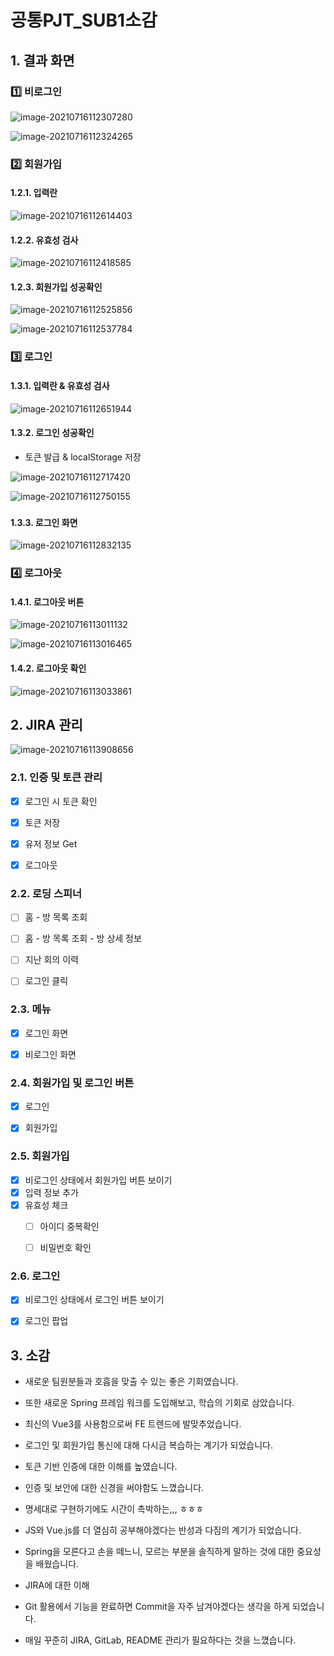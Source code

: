 # 공통PJT_SUB1소감

## 1. 결과 화면

### 1️⃣ 비로그인

![image-20210716112307280](공통PJT_SUB1소감.assets/image-20210716112307280.png)

![image-20210716112324265](공통PJT_SUB1소감.assets/image-20210716112324265.png)



### 2️⃣ 회원가입

#### 1.2.1. 입력란

![image-20210716112614403](공통PJT_SUB1소감.assets/image-20210716112614403.png)

#### 1.2.2. 유효성 검사

![image-20210716112418585](공통PJT_SUB1소감.assets/image-20210716112418585.png)



#### 1.2.3. 회원가입 성공확인

![image-20210716112525856](공통PJT_SUB1소감.assets/image-20210716112525856.png)

![image-20210716112537784](공통PJT_SUB1소감.assets/image-20210716112537784.png)





### 3️⃣ 로그인

#### 1.3.1. 입력란 & 유효성 검사

![image-20210716112651944](공통PJT_SUB1소감.assets/image-20210716112651944.png)

#### 1.3.2. 로그인 성공확인

- 토큰 발급 & localStorage 저장

![image-20210716112717420](공통PJT_SUB1소감.assets/image-20210716112717420.png)

![image-20210716112750155](공통PJT_SUB1소감.assets/image-20210716112750155.png)

### 

#### 1.3.3. 로그인 화면

![image-20210716112832135](공통PJT_SUB1소감.assets/image-20210716112832135.png)





### 4️⃣ 로그아웃

#### 1.4.1. 로그아웃 버튼

![image-20210716113011132](공통PJT_SUB1소감.assets/image-20210716113011132.png)

![image-20210716113016465](공통PJT_SUB1소감.assets/image-20210716113016465.png)

#### 1.4.2. 로그아웃 확인

![image-20210716113033861](공통PJT_SUB1소감.assets/image-20210716113033861.png)



## 2. JIRA 관리

![image-20210716113908656](공통PJT_SUB1소감.assets/image-20210716113908656.png)

### 2.1. 인증 및 토큰 관리

- [x] 로그인 시 토큰 확인
- [x] 토큰 저장
- [x] 유저 정보 Get
- [x] 로그아웃



### 2.2. 로딩 스피너

- [ ] 홈 - 방 목록 조회
- [ ] 홈 - 방 목록 조회 - 방 상세 정보
- [ ] 지난 회의 이력
- [ ] 로그인 클릭



### 2.3. 메뉴

- [x] 로그인 화면
- [x] 비로그인 화면



### 2.4. 회원가입 및 로그인 버튼

- [x] 로그인
- [x] 회원가입



### 2.5. 회원가입

- [x] 비로그인 상태에서 회원가입 버튼 보이기
- [x] 입력 정보 추가
- [x] 유효성 체크
  - [ ] 아이디 중복확인
  - [ ] 비밀번호 확인



### 2.6. 로그인

- [x] 비로그인 상태에서 로그인 버튼 보이기

- [x] 로그인 팝업

  

### 

## 3. 소감

- 새로운 팀원분들과 호흡을 맞출 수 있는 좋은 기회였습니다.

- 또한 새로운 Spring  프레임 워크를 도입해보고, 학습의 기회로 삼았습니다.

- 최신의 Vue3를 사용함으로써 FE 트렌드에 발맞추었습니다.

- 로그인 및 회원가입 통신에 대해 다시금 복습하는 계기가 되었습니다.

- 토큰 기반 인증에 대한 이해를 높였습니다.

- 인증 및  보안에 대한 신경을 써야함도 느꼈습니다.

- 명세대로 구현하기에도 시간이 촉박하는,,, ㅎㅎㅎ

- JS와 Vue.js를 더 열심히 공부해야겠다는 반성과 다짐의 계기가 되었습니다.

- Spring을 모른다고 손을 떼느니, 모르는 부분을 솔직하게 말하는 것에 대한 중요성을 배웠습니다.

- JIRA에 대한 이해

- Git 활용에서 기능을 완료하면 Commit을 자주 남겨야겠다는 생각을 하게 되었습니다.

- 매일 꾸준히 JIRA, GitLab, README 관리가 필요하다는 것을 느꼈습니다.

  